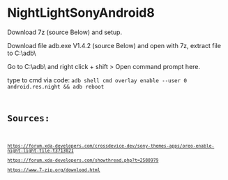 # NightLightSonyAndroid8

Download 7z (source Below) and setup.

Download file adb.exe V1.4.2 (source Below) and open with 7z, extract file to C:\adb\

Go to C:\adb\ and right click + shift > Open command prompt here.

type to cmd via code:
<code>adb shell cmd overlay enable --user 0 android.res.night && adb reboot<code>

# Sources:
<br>https://forum.xda-developers.com/crossdevice-dev/sony-themes-apps/oreo-enable-night-light-tile-t3713021
<br>https://forum.xda-developers.com/showthread.php?t=2588979
<br>https://www.7-zip.org/download.html
